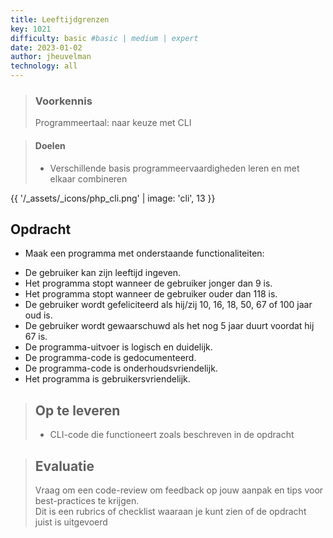 ```yaml
---
title: Leeftijdgrenzen
key: 1021
difficulty: basic #basic | medium | expert
date: 2023-01-02
author: jheuvelman
technology: all
---
```


> ### Voorkennis
> Programmeertaal: naar keuze met CLI

> #### Doelen
> * Verschillende basis programmeervaardigheden leren en met elkaar combineren

{{ '/_assets/_icons/php_cli.png'  | image: 'cli', 13 }}

## Opdracht
* Maak een programma met onderstaande functionaliteiten:
 - De gebruiker kan zijn leeftijd ingeven.
 - Het programma stopt wanneer de gebruiker jonger dan 9 is.
 - Het programma stopt wanneer de gebruiker ouder dan 118 is.
 - De gebruiker wordt gefeliciteerd als hij/zij 10, 16, 18, 50, 67 of 100 jaar oud is.
 - De gebruiker wordt gewaarschuwd als het nog 5 jaar duurt voordat hij 67 is.
 - De programma-uitvoer is logisch en duidelijk.
 - De programma-code is gedocumenteerd.
 - De programma-code is onderhoudsvriendelijk.
 - Het programma is gebruikersvriendelijk.


> ## Op te leveren
> * CLI-code die functioneert zoals beschreven in de opdracht

> ## Evaluatie
> Vraag om een code-review om feedback op jouw aanpak en tips voor best-practices te krijgen.<br>
> Dit is een rubrics of checklist waaraan je kunt zien of de opdracht juist is uitgevoerd
